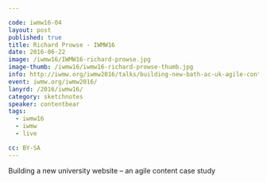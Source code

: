 ```yaml
---

code: iwmw16-04
layout: post
published: true
title: Richard Prowse - IWMW16
date: 2016-06-22
image: /iwmw16/IWMW16-richard-prowse.jpg
image-thumb: /iwmw16/iwmw16-richard-prowse-thumb.jpg
info: http://iwmw.org/iwmw2016/talks/building-new-bath-ac-uk-agile-content-case-study/
event: iwmw.org/iwmw2016/
lanyrd: /2016/iwmw16/
category: sketchnotes
speaker: contentbear
tags:
  - iwmw16
  - iwmw
  - live

cc: BY-SA
---
```


Building a new university website – an agile content case study
